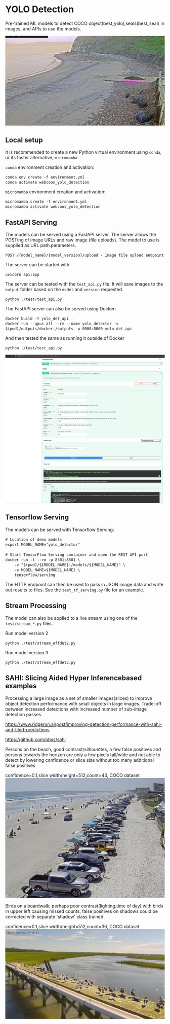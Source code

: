 # YOLO Detection

Pre-trained ML models to detect COCO object(best_yolo),seals(best_seal) in images, and APIs to use the models.

![Seal](example.jpg "Seal")

## Local setup

It is recommended to create a new Python virtual environment using `conda`, or
its faster alternative, `micromamba`.

`conda` environment creation and activation:

```shell
conda env create -f environment.yml
conda activate webcoos_yolo_detection
```

`micromamba` environment creation and activation:

```shell
micromamba create -f environment.yml
micromamba activate webcoos_yolo_detection
```

## FastAPI Serving

The models can be served using a FastAPI server. The server allows the POSTing of image URLs and raw image (file uploads). The model to use is supplied as URL path parameters.

```shell
POST /{model_name}/{model_version}/upload - Image file upload endpoint
```

The server can be started with

```shell
uvicorn api:app
```

The server can be tested with the `test_api.py` file. It will save images to the `output` folder based on the `model` and `version` requested.

```shell
python ./test/test_api.py
```

The FastAPI server can also be served using Docker:

```shell
docker build -t yolo_det_api .
docker run --gpus all --rm --name yolo_detector -v $(pwd)/outputs/docker:/outputs -p 8000:8000 yolo_det_api
```

And then tested the same as running it outside of Docker

```shell
python ./test/test_api.py
```
![FastAPI_YOLO](fast_api_yolo.jpg "FastAPI YOLO")

## Tensorflow Serving

The models can be served with Tensorflow Serving:

```shell
# Location of demo models
export MODEL_NAME="yolo_detector"

# Start TensorFlow Serving container and open the REST API port
docker run -t --rm -p 8501:8501 \
    -v "$(pwd)/${MODEL_NAME}:/models/${MODEL_NAME}" \
    -e MODEL_NAME=${MODEL_NAME} \
    tensorflow/serving
```

The HTTP endpoint can then be used to pass in JSON image data and write out results to files. See the `test_tf_serving.py` file for an example.

## Stream Processing

The model can also be applied to a live stream using one of the `test/stream_*.py` files.

Run model version 2

```shell
python ./test/stream_effdet2.py
```

Run model version 3

```shell
python ./test/stream_effdet3.py
```
## SAHI: Slicing Aided Hyper Inferencebased examples

Processing a large image as a set of smaller images(slices) to improve object detection performance with small objects in large images. Trade-off between increased detections with increased number of sub-image detection passes.

https://www.ridgerun.ai/post/improving-detection-performance-with-sahi-and-tiled-predictions

https://github.com/obss/sahi

Persons on the beach, good contrast/silhouettes, a few false positives and persons towards the horizon are only a few pixels tall/wide and not able to detect by lowering confidence or slice size without too many additional false positives

confidence=0.1,slice width/height=512,count=43, COCO dataset
![person](person_0.1_512_43_nolabel.jpg "person")

Birds on a boardwalk, perhaps poor contrast(lighting,time of day) with birds in upper left causing missed counts, false positives on shadows could be corrected with separate 'shadow' class trained

confidence=0.1,slice width/height=512,count=36, COCO dataset
![bird](bird_0.1_512_36.jpg "bird")
